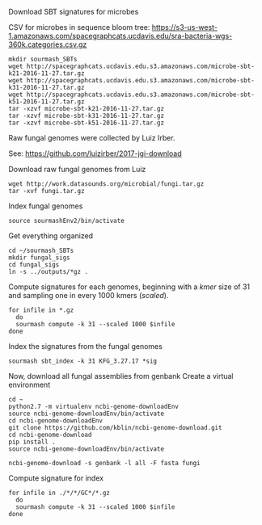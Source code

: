 
Download SBT signatures for microbes

CSV for microbes in sequence bloom tree: https://s3-us-west-1.amazonaws.com/spacegraphcats.ucdavis.edu/sra-bacteria-wgs-360k.categories.csv.gz
```
mkdir sourmash_SBTs
wget http://spacegraphcats.ucdavis.edu.s3.amazonaws.com/microbe-sbt-k21-2016-11-27.tar.gz
wget http://spacegraphcats.ucdavis.edu.s3.amazonaws.com/microbe-sbt-k31-2016-11-27.tar.gz
wget http://spacegraphcats.ucdavis.edu.s3.amazonaws.com/microbe-sbt-k51-2016-11-27.tar.gz
tar -xzvf microbe-sbt-k21-2016-11-27.tar.gz
tar -xzvf microbe-sbt-k31-2016-11-27.tar.gz
tar -xzvf microbe-sbt-k51-2016-11-27.tar.gz
```

Raw fungal genomes were collected by Luiz Irber. 

See: https://github.com/luizirber/2017-jgi-download

Download raw fungal genomes from Luiz
```
wget http://work.datasounds.org/microbial/fungi.tar.gz
tar -xvf fungi.tar.gz
```

Index fungal genomes
```
source sourmashEnv2/bin/activate
```
Get everything organized
```
cd ~/sourmash_SBTs
mkdir fungal_sigs
cd fungal_sigs
ln -s ../outputs/*gz .
```
Compute signatures for each genomes, beginning with a *kmer* size of 31 and sampling one in every 1000 kmers (*scaled*).
```
for infile in *.gz
  do
  sourmash compute -k 31 --scaled 1000 $infile
done
```
Index the signatures from the fungal genomes
```
sourmash sbt_index -k 31 KFG_3.27.17 *sig
```

Now, download all fungal assemblies from genbank
Create a virtual environment
```
cd ~
python2.7 -m virtualenv ncbi-genome-downloadEnv
source ncbi-genome-downloadEnv/bin/activate
cd ncbi-genome-downloadEnv
git clone https://github.com/kblin/ncbi-genome-download.git
cd ncbi-genome-download
pip install .
source ncbi-genome-downloadEnv/bin/activate
```

```
ncbi-genome-download -s genbank -l all -F fasta fungi
```
Compute signature for index
```
for infile in ./*/*/GC*/*.gz
  do
  sourmash compute -k 31 --scaled 1000 $infile
done
```

